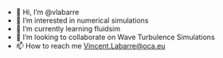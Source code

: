 - 👋 Hi, I’m @vlabarre
- 👀 I’m interested in numerical simulations
- 🌱 I’m currently learning fluidsim
- 💞️ I’m looking to collaborate on Wave Turbulence Simulations
- 📫 How to reach me Vincent.Labarre@oca.eu

<!---
vlabarre/vlabarre is a ✨ special ✨ repository because its `README.md` (this file) appears on your GitHub profile.
You can click the Preview link to take a look at your changes.
--->
